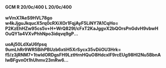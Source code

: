#### GCM R 20/0c/400 L 20/0c/400
**wVmX7AeS9HVL78go**<br/>**w4kJjguJkqucX5rq0cRXiXOr1FqjAyF5LiNY7A1CqHo=**<br/>**P2KzEhHZw95cs5v+H+WrQ829l/cFxT2KaJggvX2bQOrsPnGdvH9vbwHOuQY1a4VXvPhhNpo3idqvq9gP...**<br/><br/>
**uoAj50LdXaU6fpsq**<br/>**9umLhRr9WR5BihPBUzb6xtiH5XrSycx35vDiiOU3Hrk=**<br/>**f5/z3jRNM7+1twIdORDgsFH9LztHrnHQuO8HdcxlF9rcEUg98Hl2Nu5BbnAIwBFgvnOt1hUhmv23mRw6...**